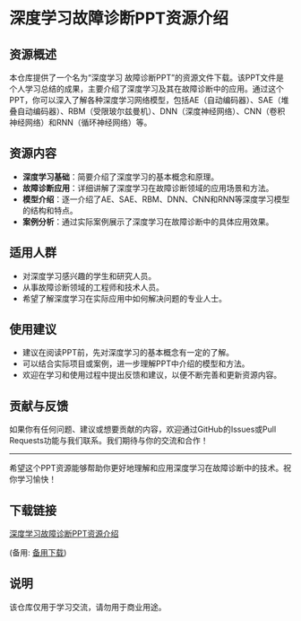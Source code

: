 # 深度学习故障诊断PPT资源介绍

## 资源概述

本仓库提供了一个名为“深度学习 故障诊断PPT”的资源文件下载。该PPT文件是个人学习总结的成果，主要介绍了深度学习及其在故障诊断中的应用。通过这个PPT，你可以深入了解各种深度学习网络模型，包括AE（自动编码器）、SAE（堆叠自动编码器）、RBM（受限玻尔兹曼机）、DNN（深度神经网络）、CNN（卷积神经网络）和RNN（循环神经网络）等。

## 资源内容

- **深度学习基础**：简要介绍了深度学习的基本概念和原理。
- **故障诊断应用**：详细讲解了深度学习在故障诊断领域的应用场景和方法。
- **模型介绍**：逐一介绍了AE、SAE、RBM、DNN、CNN和RNN等深度学习模型的结构和特点。
- **案例分析**：通过实际案例展示了深度学习在故障诊断中的具体应用效果。

## 适用人群

- 对深度学习感兴趣的学生和研究人员。
- 从事故障诊断领域的工程师和技术人员。
- 希望了解深度学习在实际应用中如何解决问题的专业人士。

## 使用建议

- 建议在阅读PPT前，先对深度学习的基本概念有一定的了解。
- 可以结合实际项目或案例，进一步理解PPT中介绍的模型和方法。
- 欢迎在学习和使用过程中提出反馈和建议，以便不断完善和更新资源内容。

## 贡献与反馈

如果你有任何问题、建议或想要贡献的内容，欢迎通过GitHub的Issues或Pull Requests功能与我们联系。我们期待与你的交流和合作！

---

希望这个PPT资源能够帮助你更好地理解和应用深度学习在故障诊断中的技术。祝你学习愉快！

## 下载链接
[深度学习故障诊断PPT资源介绍](https://pan.quark.cn/s/ae367594ebb1) 

(备用: [备用下载](https://pan.baidu.com/s/1MiG_-299-257dnli0_l7HA?pwd=1234))

## 说明

该仓库仅用于学习交流，请勿用于商业用途。
